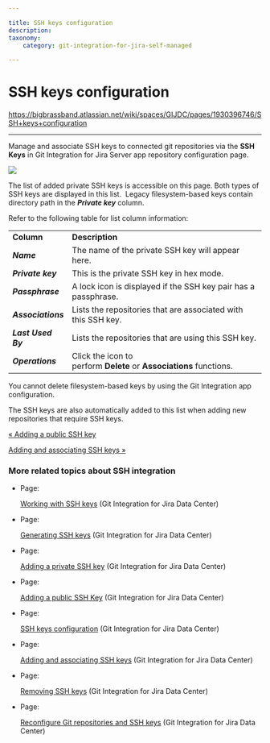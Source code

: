 ```yaml
---

title: SSH keys configuration
description:
taxonomy:
    category: git-integration-for-jira-self-managed

---
```


# SSH keys configuration

<https://bigbrassband.atlassian.net/wiki/spaces/GIJDC/pages/1930396746/SSH+keys+configuration>

* * *

Manage and associate SSH keys to connected git repositories via the **SSH Keys** in Git Integration for Jira Server app repository configuration page.

![](https://bigbrassband.atlassian.net/wiki/download/thumbnails/1930396746/add-ssh-and-associate-keys.png?version=1&modificationDate=1630642804864&cacheVersion=1&api=v2&width=680&height=222)

The list of added private SSH keys is accessible on this page. Both types of SSH keys are displayed in this list.  Legacy filesystem-based keys contain directory path in the _**Private key**_ column.

Refer to the following table for list column information:

|     |     |
| --- | --- |
| **Column** | **Description** |
| _**Name**_ | The name of the private SSH key will appear here. |
| _**Private key**_ | This is the private SSH key in hex mode. |
| _**Passphrase**_ | A lock icon is displayed if the SSH key pair has a passphrase. |
| _**Associations**_ | Lists the repositories that are associated with this SSH key. |
| _**Last Used By**_ | Lists the repositories that are using this SSH key. |
| _**Operations**_ | Click the icon to perform **Delete** or **Associations** functions. |

You cannot delete filesystem-based keys by using the Git Integration app configuration.

The SSH keys are also automatically added to this list when adding new repositories that require SSH keys.

[« Adding a public SSH key](/wiki/spaces/GIJDC/pages/1930396728/Adding+a+public+SSH+Key)

[Adding and associating SSH keys »](/wiki/spaces/GIJDC/pages/1930396771/Adding+and+associating+SSH+keys)

### More related topics about SSH integration

*   Page:
    
    [Working with SSH keys](/wiki/spaces/GIJDC/pages/1930396577/Working+with+SSH+keys) (Git Integration for Jira Data Center)
    
*   Page:
    
    [Generating SSH keys](/wiki/spaces/GIJDC/pages/1930396609/Generating+SSH+keys) (Git Integration for Jira Data Center)
    
*   Page:
    
    [Adding a private SSH key](/wiki/spaces/GIJDC/pages/1930396698/Adding+a+private+SSH+key) (Git Integration for Jira Data Center)
    
*   Page:
    
    [Adding a public SSH Key](/wiki/spaces/GIJDC/pages/1930396728/Adding+a+public+SSH+Key) (Git Integration for Jira Data Center)
    
*   Page:
    
    [SSH keys configuration](/wiki/spaces/GIJDC/pages/1930396746/SSH+keys+configuration) (Git Integration for Jira Data Center)
    
*   Page:
    
    [Adding and associating SSH keys](/wiki/spaces/GIJDC/pages/1930396771/Adding+and+associating+SSH+keys) (Git Integration for Jira Data Center)
    
*   Page:
    
    [Removing SSH keys](/wiki/spaces/GIJDC/pages/1930396835/Removing+SSH+keys) (Git Integration for Jira Data Center)
    
*   Page:
    
    [Reconfigure Git repositories and SSH keys](/wiki/spaces/GIJDC/pages/1930396868/Reconfigure+Git+repositories+and+SSH+keys) (Git Integration for Jira Data Center)